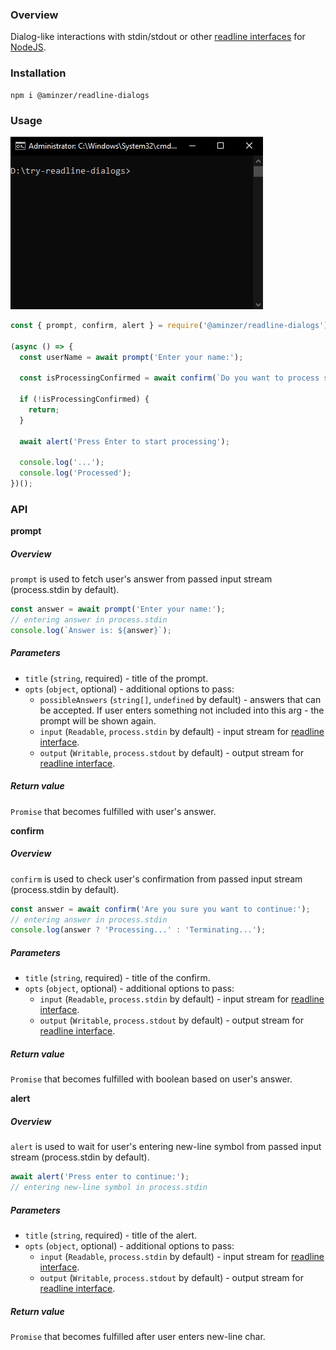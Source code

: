 ### Overview

Dialog-like interactions with stdin/stdout or other [readline interfaces](https://nodejs.org/dist/latest/docs/api/readline.html#readline) for [NodeJS](https://nodejs.org).

### Installation

```
npm i @aminzer/readline-dialogs
```

### Usage

![Usage example](https://github.com/aminzer/readline-dialogs/blob/media/usage-example.gif?raw=true)

```javascript
const { prompt, confirm, alert } = require('@aminzer/readline-dialogs');

(async () => {
  const userName = await prompt('Enter your name:');

  const isProcessingConfirmed = await confirm(`Do you want to process something, ${userName}?`);

  if (!isProcessingConfirmed) {
    return;
  }

  await alert('Press Enter to start processing');

  console.log('...');
  console.log('Processed');
})();

```

### API

**prompt**

##### Overview

`prompt` is used to fetch user's answer from passed input stream (process.stdin by default).

```javascript
const answer = await prompt('Enter your name:');
// entering answer in process.stdin
console.log(`Answer is: ${answer}`);
```

##### Parameters

* `title` (`string`, required) - title of the prompt.
* `opts` (`object`, optional) - additional options to pass:
    * `possibleAnswers` (`string[]`, `undefined` by default) - answers that can be accepted. If user enters something not included into this arg - the prompt will be shown again.
    * `input` (`Readable`, `process.stdin` by default) - input stream for [readline interface](https://nodejs.org/dist/latest/docs/api/readline.html#readline).
    * `output` (`Writable`, `process.stdout` by default) - output stream for [readline interface](https://nodejs.org/dist/latest/docs/api/readline.html#readline).

##### Return value

`Promise` that becomes fulfilled with user's answer.

**confirm**

##### Overview

`confirm` is used to check user's confirmation from passed input stream (process.stdin by default).

```javascript
const answer = await confirm('Are you sure you want to continue:');
// entering answer in process.stdin
console.log(answer ? 'Processing...' : 'Terminating...');
```

##### Parameters

* `title` (`string`, required) - title of the confirm.
* `opts` (`object`, optional) - additional options to pass:
    * `input` (`Readable`, `process.stdin` by default) - input stream for [readline interface](https://nodejs.org/dist/latest/docs/api/readline.html#readline).
    * `output` (`Writable`, `process.stdout` by default) - output stream for [readline interface](https://nodejs.org/dist/latest/docs/api/readline.html#readline).

##### Return value

`Promise` that becomes fulfilled with boolean based on user's answer.

**alert**

##### Overview

`alert` is used to wait for user's entering new-line symbol from passed input stream (process.stdin by default).

```javascript
await alert('Press enter to continue:');
// entering new-line symbol in process.stdin
```

##### Parameters

* `title` (`string`, required) - title of the alert.
* `opts` (`object`, optional) - additional options to pass:
    * `input` (`Readable`, `process.stdin` by default) - input stream for [readline interface](https://nodejs.org/dist/latest/docs/api/readline.html#readline).
    * `output` (`Writable`, `process.stdout` by default) - output stream for [readline interface](https://nodejs.org/dist/latest/docs/api/readline.html#readline).

##### Return value

`Promise` that becomes fulfilled after user enters new-line char.
